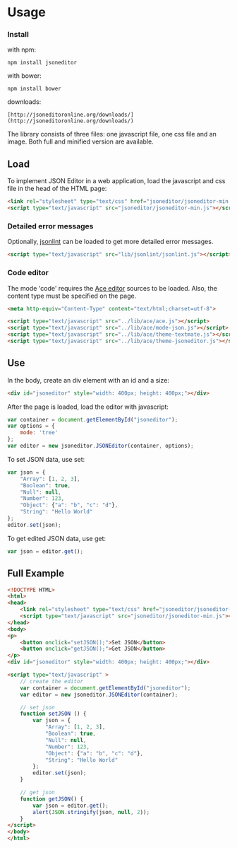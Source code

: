# Usage

### Install

with npm:

    npm install jsoneditor

with bower:

    npm install bower

downloads:

    [http://jsoneditoronline.org/downloads/](http://jsoneditoronline.org/downloads/)

The library consists of three files: one javascript file, one css file and an
image. Both full and minified version are available.

## Load

To implement JSON Editor in a web application, load the javascript and css file
in the head of the HTML page:

```html
<link rel="stylesheet" type="text/css" href="jsoneditor/jsoneditor-min.css">
<script type="text/javascript" src="jsoneditor/jsoneditor-min.js"></script>
```

### Detailed error messages

Optionally, [jsonlint](https://github.com/zaach/jsonlint) can be loaded to get
more detailed error messages.

```html
<script type="text/javascript" src="lib/jsonlint/jsonlint.js"></script>
```

### Code editor

The mode 'code' requires the [Ace editor](http://ace.ajax.org/) sources to be
loaded. Also, the content type must be specified on the page.

```html
<meta http-equiv="Content-Type" content="text/html;charset=utf-8">

<script type="text/javascript" src="../lib/ace/ace.js"></script>
<script type="text/javascript" src="../lib/ace/mode-json.js"></script>
<script type="text/javascript" src="../lib/ace/theme-textmate.js"></script>
<script type="text/javascript" src="../lib/ace/theme-jsoneditor.js"></script>
```

## Use

In the body, create an div element with an id and a size:

```html
<div id="jsoneditor" style="width: 400px; height: 400px;"></div>
```

After the page is loaded, load the editor with javascript:

```js
var container = document.getElementById("jsoneditor");
var options = {
    mode: 'tree'
};
var editor = new jsoneditor.JSONEditor(container, options);
```

To set JSON data, use set:

```js
var json = {
    "Array": [1, 2, 3],
    "Boolean": true,
    "Null": null,
    "Number": 123,
    "Object": {"a": "b", "c": "d"},
    "String": "Hello World"
};
editor.set(json);
```

To get edited JSON data, use get:

```js
var json = editor.get();
```


## Full Example

```html
<!DOCTYPE HTML>
<html>
<head>
    <link rel="stylesheet" type="text/css" href="jsoneditor/jsoneditor-min.css">
    <script type="text/javascript" src="jsoneditor/jsoneditor-min.js"></script>
</head>
<body>
<p>
    <button onclick="setJSON();">Set JSON</button>
    <button onclick="getJSON();">Get JSON</button>
</p>
<div id="jsoneditor" style="width: 400px; height: 400px;"></div>

<script type="text/javascript" >
    // create the editor
    var container = document.getElementById("jsoneditor");
    var editor = new jsoneditor.JSONEditor(container);

    // set json
    function setJSON () {
        var json = {
            "Array": [1, 2, 3],
            "Boolean": true,
            "Null": null,
            "Number": 123,
            "Object": {"a": "b", "c": "d"},
            "String": "Hello World"
        };
        editor.set(json);
    }

    // get json
    function getJSON() {
        var json = editor.get();
        alert(JSON.stringify(json, null, 2));
    }
</script>
</body>
</html>
```